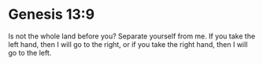# Genesis 13:9

Is not the whole land before you? Separate yourself from me. If you take the left hand, then I will go to the right, or if you take the right hand, then I will go to the left.
